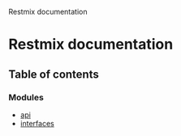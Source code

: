 Restmix documentation

# Restmix documentation

## Table of contents

### Modules

- [api](modules/api.md)
- [interfaces](modules/interfaces.md)
